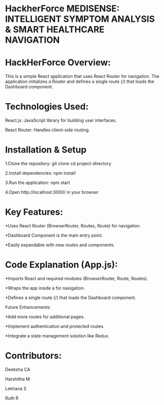 
HackherForce
MEDISENSE: INTELLIGENT SYMPTOM
ANALYSIS & SMART HEALTHCARE
NAVIGATION
======= 
HackHerForce Overview:
======================
This is a simple React application that uses React Router for navigation. The application initializes a Router and defines a single route (/) that loads the Dashboard component.

Technologies Used:  
==================
React.js: JavaScript library for building user interfaces.  

React Router: Handles client-side routing.

Installation & Setup
====================

1.Clone the repository:
git clone <repo-url>
cd project-directory

2.Install dependencies:
npm install

3.Run the application:
npm start

4.Open http://localhost:3000/ in your browser.

Key Features:
=============

*Uses React Router (BrowserRouter, Routes, Route) for navigation.  

*Dashboard Component is the main entry point.

*Easily expandable with new routes and components.

Code Explanation (App.js):
==========================

*Imports React and required modules (BrowserRouter, Route, Routes).

*Wraps the app inside a <Router> for navigation.

*Defines a single route (/) that loads the Dashboard component.

Future Enhancements:

*Add more routes for additional pages.

*Implement authentication and protected routes.

*Integrate a state management solution like Redux.

Contributors:
=============

Deeksha CA  

Harshitha M  

Lekhana S  

Ruth R
